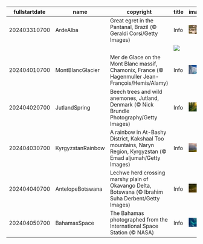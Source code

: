 |fullstartdate|name|copyright|title|image|
|--|--|--|--|--|
202403310700|ArdeAlba|Great egret in the Pantanal, Brazil (© Geraldi Corsi/Getty Images)|Info|![](/en-AU/2024/04/202403310700ArdeAlba.jpg)|
||||![](/en-AU/2024/04/.jpg)|
202404010700|MontBlancGlacier|Mer de Glace on the Mont Blanc massif, Chamonix, France (© Hagenmuller Jean-François/Hemis/Alamy)|Info|![](/en-AU/2024/04/202404010700MontBlancGlacier.jpg)|
202404020700|JutlandSpring|Beech trees and wild anemones, Jutland, Denmark (© Nick Brundle Photography/Getty Images)|Info|![](/en-AU/2024/04/202404020700JutlandSpring.jpg)|
202404030700|KyrgyzstanRainbow|A rainbow in At-Bashy District, Kakshaal Too mountains, Naryn Region, Kyrgyzstan (© Emad aljumah/Getty Images)|Info|![](/en-AU/2024/04/202404030700KyrgyzstanRainbow.jpg)|
202404040700|AntelopeBotswana|Lechwe herd crossing marshy plain of Okavango Delta, Botswana (© Ibrahim Suha Derbent/Getty Images)|Info|![](/en-AU/2024/04/202404040700AntelopeBotswana.jpg)|
202404050700|BahamasSpace|The Bahamas photographed from the International Space Station (© NASA)|Info|![](/en-AU/2024/04/202404050700BahamasSpace.jpg)|
